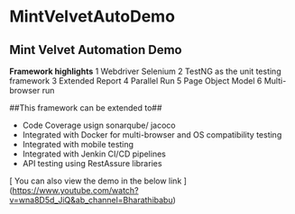 # MintVelvetAutoDemo
## Mint Velvet Automation Demo ##

**Framework highlights**
1         Webdriver Selenium
2         TestNG as the unit testing framework
3         Extended Report
4         Parallel Run
5         Page Object Model
6         Multi-browser run
 
##This framework can be extended to##
- Code Coverage usign sonarqube/ jacoco
- Integrated with Docker for multi-browser and OS compatibility testing
- Integrated with mobile testing
- Integrated with Jenkin CI/CD pipelines
- API testing using RestAssure libraries
 
[ You can also view the demo in the below link ]
(https://www.youtube.com/watch?v=wna8D5d_JiQ&ab_channel=Bharathibabu)
